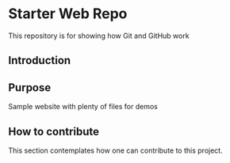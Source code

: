 # Starter Web Repo

This repository is for showing how Git and GitHub work

## Introduction

## Purpose

Sample website with plenty of files for demos

## How to contribute

This section contemplates how one can contribute to this project.